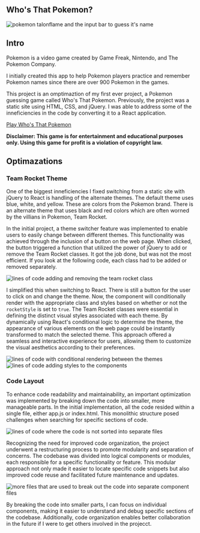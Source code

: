 ## Who's That Pokemon?

![pokemon talonflame and the input bar to guess it's name](https://joshsoave.com/static/media/pokemonV2.d5e39066ba9f9b24139a.png)

## Intro

Pokemon is a video game created by Game Freak, Nintendo, and The Pokemon Company.

I initially created this app to help Pokemon players practice and remember
Pokemon names since there are over 900 Pokemon in the games.

This project is an omptimaztion of my first ever project, a Pokemon guessing game called Who's That Pokemon. Previously, the project was a static site using HTML, CSS, and jQuery. I was able to address some of the inneficiencies in the code by converting it to a React application.

[Play Who's That Pokemon](https://joshspokemongame.com/)

**Disclaimer: This game is for entertainment and educational purposes only. Using this game for profit is a violation of copyright law.**

## Optimazations

### Team Rocket Theme

One of the biggest inneficiencies I fixed switching from a static site with jQuery to React is handling of the alternate themes. The default theme uses blue, white, and yellow. These are colors from the Pokemon brand. There is an alternate theme that uses black and red colors which are often worned by the villians in Pokemon, Team Rocket.

In the initial project, a theme switcher feature was implemented to enable users to easily change between different themes. This functionality was achieved through the inclusion of a button on the web page. When clicked, the button triggered a function that utilized the power of jQuery to add or remove the Team Rocket classes. It got the job done, but was not the most efficient. If you look at the following code, each class had to be added or removed separately.

![lines of code adding and removing the team rocket class](https://i.imgur.com/jtHeZWq.png)

I simplified this when switching to React. There is still a button for the user to click on and change the theme. Now, the component will conditionally render with the appropriate class and styles based on whether or not the `rocketStyle` is set to `true`. The Team Rocket classes were essential in defining the distinct visual styles associated with each theme. By dynamically using React's conditional logic to determine the theme, the appearance of various elements on the web page could be instantly transformed to match the selected theme. This approach offered a seamless and interactive experience for users, allowing them to customize the visual aesthetics according to their preferences.

![lines of code with conditional rendering between the themes](https://i.imgur.com/7ucRO2W.png)
![lines of code adding styles to the components](https://i.imgur.com/JotovFt.png)

### Code Layout

To enhance code readability and maintainability, an important optimization was implemented by breaking down the code into smaller, more manageable parts. In the initial implementation, all the code resided within a single file, either app.js or index.html. This monolithic structure posed challenges when searching for specific sections of code.

![lines of code where the code is not sorted into separate files](https://i.imgur.com/KwL0gqe.png)

Recognizing the need for improved code organization, the project underwent a restructuring process to promote modularity and separation of concerns. The codebase was divided into logical components or modules, each responsible for a specific functionality or feature. This modular approach not only made it easier to locate specific code snippets but also improved code reuse and facilitated future maintenance and updates.

![more files that are used to break out the code into separate component files](https://i.imgur.com/rGFwshI.png)

By breaking the code into smaller parts, I can focus on individual components, making it easier to understand and debug specific sections of the codebase. Additionally, code organization enables better collaboration in the future if I were to get others involved in the projecct.

